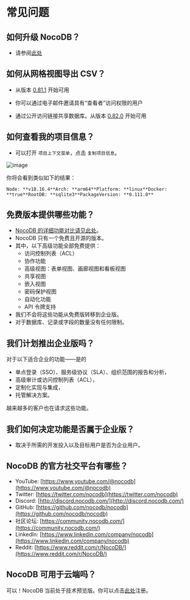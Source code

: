 # 常见问题

## 如何升级 NocoDB？[](https://docs.nocodb.com/views/views-overview/#how-to-upgrade-nocodb- "直接链接到如何升级 NocoDB？")

-   请参阅[此处](https://docs.nocodb.com/getting-started/upgrading)

## 如何从网格视图导出 CSV？[](https://docs.nocodb.com/views/views-overview/#how-to-export-csv-from-the-grid-view- "直接链接到如何从网格视图导出 CSV？")

-   从版本 [0.81.1](https://github.com/nocodb/nocodb/releases/tag/0.81.1) 开始可用

-   你可以通过电子邮件邀请具有“查看者”访问权限的用户
-   通过公开访问链接共享数据库。从版本 [0.82.0](https://github.com/nocodb/nocodb/releases/tag/0.82.0) 开始可用

## 如何查看我的项目信息？[](https://docs.nocodb.com/views/views-overview/#how-to-check-my-project-info- "直接链接到如何查看我的项目信息？")

-   可以打开 `项目上下文菜单`，点击 `复制项目信息`。

![image](https://docs.nocodb.com/assets/images/copy-proj-info-f059b5a1330cd599d89ba88d6714883c.png)

你将会看到类似如下的结果：

```
Node: **v18.16.4**Arch: **arm64**Platform: **linux**Docker: **true**RootDB: **sqlite3**PackageVersion: **0.111.0**
```

## 免费版本提供哪些功能？[](https://docs.nocodb.com/views/views-overview/#what-is-available-in-free-version- "直接链接到免费版本提供哪些功能？")

-   [NocoDB 的详细功能对比请见此处](https://github.com/orgs/nocodb/projects/13)。
-   NocoDB 只有一个免费且开源的版本。
-   其中，以下高级功能全部免费提供：
    -   访问控制列表（ACL）
    -   协作功能
    -   高级视图：表单视图、画廊视图和看板视图
    -   共享视图
    -   嵌入视图
    -   密码保护视图
    -   自动化功能
    -   API 令牌支持
-   我们不会将这些功能从免费版转移到企业版。
-   对于数据库、记录或字段的数量没有任何限制。

## 我们计划推出企业版吗？[](https://docs.nocodb.com/views/views-overview/#do-we-plan-to-have-an-enterprise-edition "直接链接到我们计划推出企业版吗？")

对于以下适合企业的功能——是的

-   单点登录（SSO）、服务级协议（SLA）、组织范围的报告和分析，
-   高级审计或访问控制列表（ACL），
-   定制化实现与集成，
-   托管解决方案。

越来越多的客户也在请求这些功能。

## 我们如何决定功能是否属于企业版？[](https://docs.nocodb.com/views/views-overview/#how-do-we-decide-if-a-feature-is-enterprise-or-not- "直接链接到我们如何决定功能是否属于企业版？")

-   取决于所需的开发投入以及目标用户是否为企业用户。

## NocoDB 的官方社交平台有哪些？[](https://docs.nocodb.com/views/views-overview/#what-are-the-official-socials-for-nocodb "直接链接到 NocoDB 的官方社交平台有哪些？")

-   YouTube: [https://www.youtube.com/@nocodb](https://www.youtube.com/@nocodb)
-   Twitter: [https://twitter.com/nocodb](https://twitter.com/nocodb)
-   Discord: [http://discord.nocodb.com/](http://discord.nocodb.com/)
-   GitHub: [https://github.com/nocodb/nocodb](https://github.com/nocodb/nocodb)
-   社区论坛: [https://community.nocodb.com/](https://community.nocodb.com/)
-   LinkedIn: [https://www.linkedin.com/company/nocodb](https://www.linkedin.com/company/nocodb)
-   Reddit: [https://www.reddit.com/r/NocoDB/](https://www.reddit.com/r/NocoDB/)

## NocoDB 可用于云端吗？[](https://docs.nocodb.com/views/views-overview/#is-nocodb-available-on-the-cloud "直接链接到 NocoDB 可用于云端吗？")

可以！NocoDB 当前处于技术预览版。你可以点击[此处](https://app.nocodb.com/#/signin?utm_source=OSS&utm_medium=OSS&utm_campaign=OSS&utm_content=OSS)注册。
